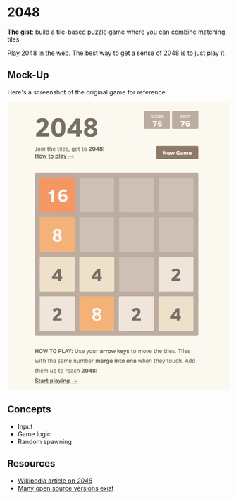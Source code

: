 # 2048

**The gist**: build a tile-based puzzle game where you can combine matching tiles.

[Play 2048 in the web.](https://play2048.co/) The best way to get a sense of 2048 is to just play it.

## Mock-Up

Here's a screenshot of the original game for reference:

![Screenshot of 2048 (web version) showing tiles in various states](./img/2048.webp)

## Concepts

- Input
- Game logic
- Random spawning

## Resources

- [Wikipedia article on _2048_](https://en.wikipedia.org/wiki/2048_(video_game))
- [Many open source versions exist](https://github.com/search?utf8=%E2%9C%93&q=2048)